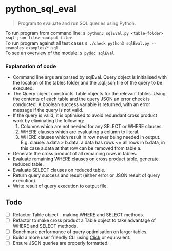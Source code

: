 # python_sql_eval

> Program to evaluate and run SQL queries using Python.

To run program from command line: ```$ python3 sqlEval.py <table-folder> <sql-json-file> <output-file> ``` </br>
To run program against all test cases ```$ ./check python3 sqlEval.py -- examples examples/*.sql``` </br>
To see an overview of the module: ```$ pydoc sqlEval```

### Explanation of code
* Command line args are parsed by sqlEval. Query object is initialised with the location of the tables folder and the
.sql.json file of the query to be executed.
* The Query object constructs Table objects for the relevant tables. Using the contents of each table and the query JSON
an error check is conducted. A boolean success variable is returned, with an error message if the query is not valid.
* If the query is valid, it is optimised to avoid redundant cross product work by eliminating the following:
    1. Columns which are not needed for any SELECT or WHERE clauses.
    2. WHERE clauses which are evaluating a column to literal.
    3. WHERE clauses which result in row never being needed in output. E.g. clause: a.data > b.data. a.data has rows
    <= all rows in b.data, in this case a.data at that row can be removed from table a.
* Generate the cross product of all remaining rows in tables.
* Evaluate remaining WHERE clauses on cross product table, generate reduced table.
* Evaluate SELECT clauses on reduced table.
* Return query success and result (either error or JSON result of query execution).
* Write result of query execution to output file.

## Todo
- [ ] Refactor Table object - making WHERE and SELECT methods.
- [ ] Refactor to make cross product a Table object to take advantage of WHERE and SELECT methods.
- [ ] Benchmark performance of query optimisation on larger tables.
- [ ] Build a more user friendly CLI using [Click](https://click.palletsprojects.com/en/7.x/) or equivalent.
- [ ] Ensure JSON queries are properly formatted.
